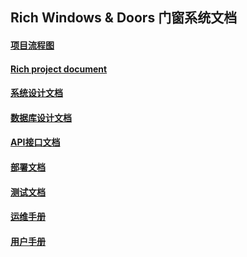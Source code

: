 ## Rich Windows & Doors 门窗系统文档

#### [项目流程图](https://viewer.diagrams.net/?tags=%7B%7D&lightbox=1&highlight=0000ff&edit=_blank&layers=1&nav=1&title=rich_project.drawio&dark=auto#R%3Cmxfile%3E%3Cdiagram%20name%3D%22Page-1%22%20id%3D%22OWCaRG4ip0q_GqG3i1mI%22%3E7Vxtc6M2EP41%2FtgMIMD4Y%2BzkcjdzbXKXu%2FbyqaOAbNNg5BHg2P31lUC8STgmBAO1nZkkSAiBnmd3tasVjMBstb0jcL38HTvIG2mKsx2Bm5GmqaY1pv9YzS6psUwrqVgQ10mqlLzi0f0X8SvT2sh1UMDrkqoQYy901%2BVKG%2Fs%2BssNSHSQEv5abzbHnlCrWcIFKj8EqHm3oIanZX64TLvkojELrz8hdLNM7qwo%2F8wztlwXBkc%2Fv52MfJWdWMO2GNw2W0MGvhfuB2xGYEYzD5Gi1nSGPwVpG7NOes9kjE%2BSHdS4wle%2FTfzbfFWeznGrk7seffz%2B9%2FKYlvWygF3EoZgTBkI5BmUVBiFeI0MMv%2FhwTOiAX%2B3ws4S6FLh48YvdQR2D6unRD9LiGNjv7SoWF1i3DlcdP87shEqLt3mHk4FB5Q%2FQRQrKjTfgFYMxFa5cOKym%2B5rxNjKRqWaBM580gl5RF1nEOGT3gqL0DQSAhKEGEfOeaCSkt2R4MAtcuo5JDqGQYIWchyuZBhAoQpJJbhCCtI8ijVG7K3Vfhwu%2FwgF1644wAXTNKBGS6kHYR4IjYiF9VFMhDHY2FjkJIFiiUOoppyobdnDl9v%2BxD%2BvstwiEagLjr1SAVyFYVrUOBN85Q4K9Us8RCNnF9VOY1q1uZN2WZxz4T0HjG5ZJ%2FTxxm9gcm%2BRlUJcnv0tSPz0%2FyTVHygdZY8oWOJt1KvrXf2k9haC%2Bp%2Bzk0ic8g6k3iVdnYP1KonMhjuD0Q7ER24hUmIPYOYeYOcgj13o2GKptc2WpQC%2FDIiwFarOhgb%2FOq6SGjYkdkk9mUsoWhl%2FJoy6KlgOpYWCijrRv%2BYi2vDF564l2y45tt2gkr7P4nNktUIr3pVA3U8ZU%2BqZamjmyWWmfG6Ul2hi4H%2BnjSjhwYYI9JOSAEFHa4KzRbswbB%2FgeW7qOW4nl6kPTYroTJ02Ju4E2PUjJ13A09XLDDG%2BRRQmISubk34YoZcf85WMcykVxCH6VwVe%2BTQsbYcCaFSQ3FfpcrSaEgu1%2FFwlNu2Fkxt%2BZx6b3mnIYHsZi%2FMajEM%2BxP38v%2BpWpNrkyzocobh%2FtqS%2Bu1smyqkw60Pr1nUetR%2FFS3PnS93hXWELw41ZAV1qoQJTE2aU1fU%2FU8vr6Ou1TYXifofZL%2Ffm1Vyx1lMUBHXpp2fkvAFrgS1rEm1EIak%2Fxn3JBLQfO1mmvC7ze7Y2EEQOnC8FbE00M2vFXZlW4NryoB9kBS7geFlNI3UrInP0ykgNozUkD2fk7cXouhJWiaspO4FEk68lQLZHNw4tRRhMUleKPpEjwQPC6j4yV40LoXPXT2DKBdpaP%2BKHusL1ESuiZQ9nTvkI9InEYRl4KUwmrRH0NIpYvLQEbv6RUgb0HI8SynV766Qf9TuZhdGQCCZ7cbQUqL08jLaGZRNBrGWbqS%2F4BDPR%2Fbvsi5Mr4XIdmc8I2ZlXtWvHcw7l0dVMGg9L9DAbS%2BRaE6RZhlBT%2BUIqSPFUvqQYnoS9doP9LOH5G72soGBO3q2nWW48Mvc65TM3axv47C%2BD%2F9g5mO2Xi9G5yOqZU6pnWpY%2B3nbo6oY72pjuD2Nt43JHXUcQ4%2BlSNRb5IZiGlOtPYwdBgbWzveFz93vf69XVFxQO%2BTk352wbvkIDRdd1G1PZ5GV0pwdpG7SJ3eFnVdL5npcsxOA0sbBQGtfIC7VZJ%2FgD6zYNe2TVkKXX%2FRu%2F0y6vjWXc77uhysn7gOGBbb%2BJ6Hh2qJEbPphipToFbq6NgaIa8ZDCNTIgHTd05Jr7N39aREvmK53QRNPdexQOeRNg6Ky%2Fqm2UEmWz%2B7lyGqREPcaVI7E2M2E43W2JNj2GGYQE2U5Yppv1MTmApPAamfAVud%2FwGfPdQ%2FYAAMDbCzi%2FL22d8P52fH4sxzZKtgyFHeLAqTaCBOQLGQIV6I%2F4S9IbwiKOajMsB6W%2BMwauSjgiVcs0M7It5uSqD9wnZpHoKrjK0Hn5H3gAM3Tg%2BCGw%2FNWR8MTdeG3lfh9Mp1nPh1EOi5C1ZBEiyyC655fdawBXZMwf%2FRZXK0Cq0Up8L2uKnhzbbBzdxz15%2F38CTifpAogdhj8GRpA%2BNJdi3zb1FIuwze%2BjYFxSQsM5XCalNsaHdvAFtFeXlemmM%2FfSFKU9qhYizO5jIVZgUVunEsKuSk0cWcvfFSQrd6UiMRdbFnAyAqVdmLFslaVGXiuiWnRrxy0aIhECVHJxctErNTvZFT4x2oixYNgSg5i8U%2FdHXannTVvqEqV1pccmkPeHllIN3beNLAa5bRM%2FBy2F%2FaWX3S6OsVK2ItoU%2BL%2BccrkyXI%2FOOg4PY%2F%3C%2Fdiagram%3E%3C%2Fmxfile%3E)
#### [Rich project document](Rich-project-document.md)  
#### [系统设计文档](system-design.md) 
#### [数据库设计文档](database-design.md)           
#### [API接口文档](api-document.md)
#### [部署文档](deployment.md)
#### [测试文档](test-plan.md)  
#### [运维手册](operation-manual.md) 
#### [用户手册](user-manual.md)    
  
   
    
  